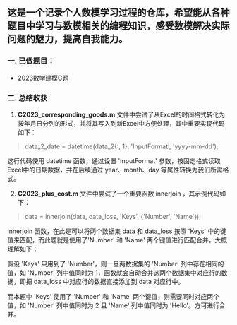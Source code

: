 ## 这是一个记录个人数模学习过程的仓库，希望能从各种题目中学习与数模相关的编程知识，感受数模解决实际问题的魅力，提高自我能力。
### 一. 已做题目：
- 2023数学建模C题

### 二. 总结收获
1. **C2023_corresponding_goods.m** 文件中尝试了从Excel的时间格式转化为按年月日分列的形式，并将其写入到新Excel中方便处理，其中重要实现代码如下：
> data_2_date = datetime(data_2{:, 1}, 'InputFormat', 'yyyy-mm-dd');

这行代码使用 datetime 函数，通过设置 'InputFormat' 参数，按固定格式读取Excel中的日期数据，并在后续通过 year、month、day 等属性转换为我们所需格式。

2. **C2023_plus_cost.m** 文件中尝试了一个重要函数 innerjoin ，其示例代码如下：
> data = innerjoin(data, data_loss, 'Keys', {'Number', 'Name'});
 
 innerjoin 函数，在此是可以将两个数据集 data 和 data_loss 按照 'Keys' 中的键值来匹配，而此题就是使用了'Number' 和 'Name' 两个键值进行匹配合并，大概理解如下：

假设 'Keys' 只用到了 'Number'，则一旦两数据集的 'Number' 列中存在相同的值，如 'Number' 列中值同时为 1，函数就会自动合并这两个数据集中对应行的数据，即把 data_loss 中对应行的数据直接添加到 data 对应行中。

而本题中 'Keys' 使用了 'Number' 和 'Name' 两个键值，则需要同时对应两个值，如 'Number' 列中值同时为 2 且 'Name' 列中值同时为 'Hello'。方可进行合并。







